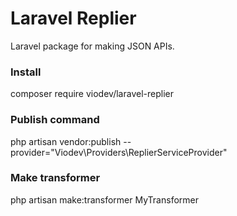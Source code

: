 # Laravel Replier
Laravel package for making JSON APIs.

### Install
composer require viodev/laravel-replier

### Publish command
php artisan vendor:publish --provider="Viodev\Providers\ReplierServiceProvider"

### Make transformer
php artisan make:transformer MyTransformer
